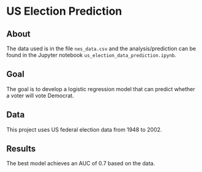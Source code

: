 # US Election Prediction

## About
The data used is in the file `nes_data.csv` and the analysis/prediction can be found in the Jupyter notebook `us_election_data_prediction.ipynb`.

## Goal
The goal is to develop a logistic regression model that can predict whether a voter will vote Democrat.

## Data
This project uses US federal election data from 1948 to 2002. 

## Results
The best model achieves an AUC of 0.7 based on the data.  
